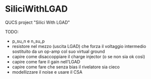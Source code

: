 # SiliciWithLGAD
QUCS project "Silici With LGAD"

TODO:
- p_su_n e n_su_p
- resistore nel mezzo (uscita LGAD) che forza il voltaggio intermedio sostituito da un op-amp col suo virtual ground
- capire come disaccoppiare il charge injector (o se non sia ok così)
- capire come fare il gain nell'LGAD
- capire come fare che senza bias il rivelatore sia cieco
- modellizzare il noise e usare il CSA